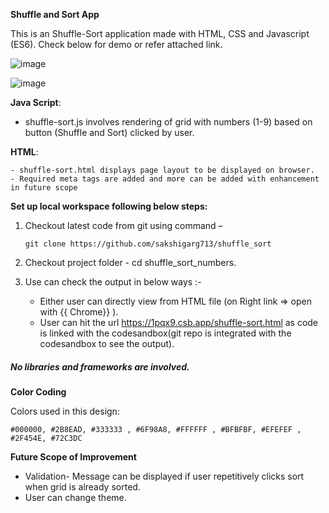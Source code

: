 **Shuffle and Sort App**

This is an Shuffle-Sort application made with HTML, CSS and Javascript (ES6). Check below for demo or refer attached link.


![image](https://user-images.githubusercontent.com/89342608/130657350-9e41f682-8bec-4e9d-8862-398f1fd97359.png)

![image](https://user-images.githubusercontent.com/89342608/130656661-d4887c1a-725c-4601-87ef-312f84d8df7f.png)

**Java Script**:
- shuffle-sort.js involves rendering of grid with numbers (1-9) based on button (Shuffle and Sort) clicked by user.

**HTML**:

	- shuffle-sort.html displays page layout to be displayed on browser.
	- Required meta tags are added and more can be added with enhancement in future scope
	
**Set up local workspace following below steps:**

1.	Checkout latest code from git using command – 
	```
	git clone https://github.com/sakshigarg713/shuffle_sort
	```

2.	Checkout project folder - cd shuffle_sort_numbers.

3. 	Use can check the output in below ways :-
      - Either user can directly view from HTML file (on Right link => open with {{ Chrome}}
      ).
      - User can hit the url https://1pqx9.csb.app/shuffle-sort.html as code is linked with the codesandbox(git repo is integrated with the codesandbox to see the output).

##### _No libraries and frameworks are involved._

**Color Coding**

Colors used in this design:
```
#000000, #2B8EAD, #333333 , #6F98A8, #FFFFFF , #BFBFBF, #EFEFEF , #2F454E, #72C3DC
```

**Future Scope of Improvement**

- Validation- Message can be displayed if user repetitively clicks sort when grid is already sorted.
- User can change theme.

